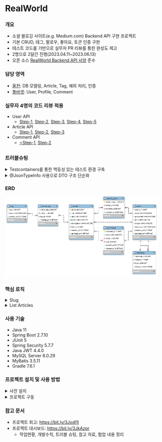 # RealWorld

### 개요  
* 소셜 블로깅 사이트(e.g. Medium.com) Backend API 구현 프로젝트
* 기본 CRUD, 태그, 팔로우, 좋아요, 토큰 인증 구현  
* 테스트 코드를 기반으로 실무자 PR 리뷰를 통한 완성도 제고  
* 2명으로 2달간 진행(2023.04.11~2023.06.13)
* 오픈 소스 [RealWorld Backend API 사양](https://realworld-docs.netlify.app/docs/specs/backend-specs/endpoints) 준수  

### 담당 영역
* [올찬](https://github.com/a11chan): DB 모델링, Article, Tag, 예외 처리, 인증
* [풀바셋](https://github.com/sdongpil): User, Profile, Comment

### 실무자 4명의 코드 리뷰 적용  
* User API
  * [Step-1](https://github.com/DSS-1st/realworld/pull/2), [Step-2](https://github.com/DSS-1st/realworld/pull/3), [Step-3](https://github.com/DSS-1st/realworld/pull/4), [Step-4](https://github.com/DSS-1st/realworld/pull/5), [Step-5](https://github.com/DSS-1st/realworld/pull/30)
* Article API
  * [Step-1](https://github.com/DSS-1st/realworld/pull/7), [Step-2](https://github.com/DSS-1st/realworld/pull/9), [Step-3](https://github.com/DSS-1st/realworld/pull/18)
* Comment API
  * [⭐Step-1](https://github.com/DSS-1st/realworld/pull/11), [Step-2](https://github.com/DSS-1st/realworld/pull/34)

### 트러블슈팅

<details>
<summary>Testcontainers를 통한 멱등성 있는 테스트 환경 구축</summary>
<div markdown="1">

* 이슈: 다른 사람이 프로젝트를 내려 받아 테스트 코드를 실행하면, DB 관련 테스트는 전부 실패
* 원인: 테스트 환경과 동일한 DB를 다른 로컬 환경에서 자동으로 구성하도록 구현하지 못함
* 해결 과정
  * [코드 리뷰](https://github.com/DSS-1st/realworld/pull/9#issuecomment-1530553357)를 통해 힌트를 얻어 Testcontainers 라이브러리를 적용하여 테스트 시 자동으로 DB를 구축하는 데에 성공했지만, 테스트 클래스마다 Docker 컨테이너가 실행되고 종료되어 테스트가 지연
  * 모든 테스트가 종료될 때까지 컨테이너를 재사용할 수 있는 방법이 필요하여 Testcontainers 공식 문서와 여러 기술 블로그 확인 결과, application.yml 파일에서 데이터 소스를 Testcontainers로 지정하면 재사용할 수 있음을 확인
  * 개발 환경과 테스트 환경의 DB 설정을 분리하여 application.yml 파일을 작성하고 @ActiveProfiles를 통해 테스트 코드에 적용
* 결과: 컨테이너를 재사용하도록 최적화하여 테스트 소요 시간을 1/3로 축소, 다른 환경에서 모든 테스트가 통과됨을 확인, 이를 통해 다른 사람이 쉽고 빠르게 애플리케이션이 어떻게 동작하는지 파악 가능

</div>
</details>

<details>
<summary>@JsonTypeInfo 사용으로 DTO 구조 단순화</summary>
<div markdown="1">

* 이슈: API 요청/응답에 사용되는 DTO 내부의 이너 클래스 사용으로 코드 복잡도 증가
* 원인: API Spec에 맞게 JSON 데이터 이름을 정하려면 DTO 내부에 이너 클래스 생성 필요
* 해결 과정
  * @JsonRootName을 통해 이너 클래스 없이 JSON 데이터 이름을 지정할 수 있도록 개선
  * 하지만 @JsonRootName이 필요 없는 경우에도 적용되어 API Spec 위반 사례 발생
  * 일부 DTO만 적용될 수 있도록 @JsonTypeInfo, @JsonTypeName을 함께 사용하여 @JsonRootName 대체
* 결과: DTO 구조 단순화 및 코드 가독성 개선

</div>
</details>

### ERD
  ![ERD_realworld.png](src%2Fmain%2Fresources%2Fdb%2FERD_realworld.png)

### 핵심 로직

<details>
<summary>Slug</summary>
<div markdown="1">

* Slug 정의
  * URL에서 웹페이지 내용을 함축하는 단어로 이루어진 구절, 검색 엔진 최적화에 사용됨
  * 프로젝트 내 Article, Comment 관련 API Endpoint에 포함(총 8곳)
    * `POST /api/articles/:slug/favorite`
    * `GET /api/articles/:slug/comments`
* 요구사항
  * Slug가 Article(게시글) 내용을 함축하고 유일성을 갖게 해야 함
* 구현과정
  * 게시글 내용을 함축하는 제목을 기반으로 Slug를 생성하도록 구현
  * 유일성 문제는 게시글이 생성될 때 만들어지는 PK 번호가 접미사로 붙도록 하여 해결
  * 그런데 insert 되기 전에 PK 번호를 알아내어 insert 하는 MySQL 쿼리가 존재하지 않음
  * 이에 Article 테이블의 마지막 PK를 조회 후 Slug 접미사 생성 파라미터에 +1을 추가하도록 구현([해당 코드](https://github.com/DSS-1st/realworld/blob/dfbb3f6fb155670cabe1190b9ce8f8b330b445de/src/main/java/com/dss/realworld/article/app/ArticleServiceImpl.java#L127-L138))
  * Article Update의 경우 Slug 접미사에 Article PK가 그대로 사용되어야 하므로 Slug 생성 시 기존 PK 사용하도록 구현([해당 코드](https://github.com/DSS-1st/realworld/blob/dfbb3f6fb155670cabe1190b9ce8f8b330b445de/src/main/java/com/dss/realworld/article/domain/Article.java#L51-L58C6))
  * 향후 [Slugify](https://github.com/slugify/slugify) 라이브러리를 적용하여 완성도 향상
  
</div>
</details>

<details>
<summary>List Articles</summary>
<div markdown="1">

* 요구사항
  * 게시글 작성자, Tag, 게시글을 좋아한 사람으로 검색할 수 있어야 함
  * 조회 결과를 페이징할 수 있어야 함(기본값: 1페이지당 게시글 20개)
  * 로그인 여부에 따라 게시글 좋아요, 작성자 팔로우 여부가 다르게 표시되어야 함
* 구현과정
  * 검색조건과 연결된 테이블은 총 4가지(article_tag, tag, article_users, users)이며 article을 driving table로 left join 하여 검색 결과에 해당하는 article이 조회되도록 구현([해당 코드](https://github.com/DSS-1st/realworld/blob/53c69ea03482d9d39b54ddc4e1aa78376114a354/src/main/resources/mapper/ArticleRepository.xml#L53-L75))
  * 위에서 얻은 article 목록을 태그, 팔로우, 좋아요 정보와 결합([해당 코드](https://github.com/DSS-1st/realworld/blob/53c69ea03482d9d39b54ddc4e1aa78376114a354/src/main/java/com/dss/realworld/article/app/ArticleServiceImpl.java#L56-L65))
  * 결합한 데이터를 API 응답 형식에 맞게 DTO로 반환([해당 코드](https://github.com/DSS-1st/realworld/blob/53c69ea03482d9d39b54ddc4e1aa78376114a354/src/main/java/com/dss/realworld/article/app/ArticleServiceImpl.java#L41-L50))
  * 검색 결과가 없으면 빈 객체를 반환, 있으면 stream을 통해 domain 계층의 데이터를 DTO 객체로 변환

</div>
</details>

### 사용 기술
* Java 11
* Spring Boot 2.7.10
* JUnit 5
* Spring Security 5.7.7 
* Java JWT 4.4.0
* MySQL Server 8.0.29
* MyBatis 3.5.11
* Gradle 7.6.1

### 프로젝트 설치 및 사용 방법

<details>
<summary>사전 설치</summary>
<div markdown="1">

* Java 11
* Docker Desktop: Testcontainers에서 DB 구동을 위해 필요
  * Gradle로 프로젝트 빌드 시 [Testcontainers](https://testcontainers.com/)를 통해 테스트 코드 실행됨
* MySQL Server 8.0.29
  
</div>
</details>

<details>
<summary>프로젝트 구동</summary>
<div markdown="1">

* 프로젝트 파일을 다운받아 압축 해제 후 터미널로 `gradlew build` 실행
* 빌드가 완료되면 다음 경로에서 테스트 결과 확인 가능
    * `프로젝트 루트 폴더/build/reports/tests/test/index.html`
* MySQL DB 초기화
  * Workbench를 통해 루트 계정으로 `realworld` schema 생성 필요
  * `application-dev.yml`에서 username, password 알맞게 수정
    ```yml
    spring:
      datasource:
        driverClassName: net.sf.log4jdbc.sql.jdbcapi.DriverSpy
        url: jdbc:log4jdbc:mysql://localhost:3306/realworld
        username: ********
        password: ********
    ```
  * 앱 구동 전 `src/main/resources/db/V1_create.sql` 파일로 테이블 생성 필요
* `프로젝트 루트 폴더/build/libs`로 이동 후 터미널로 `java -jar realworld-0.0.1-SNAPSHOT.jar` 실행
* `http://localhost:8080/` 을 호스트 주소로 하여 [API Endpoints](https://realworld-docs.netlify.app/docs/specs/backend-specs/endpoints) 사용 가능
* 실행 후 터미널에서 `Ctrl + C` 입력하여 종료 가능
  
</div>
</details>

### 참고 문서
* 프로젝트 회고: https://bit.ly/3Jodl1I
* 프로젝트 대시보드: https://bit.ly/3JkAzpr
  * 작업현황, 개발수칙, 트러블 슈팅, 참고 자료, 협업 내용 정리
